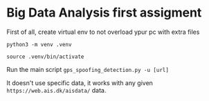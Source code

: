 # Big Data Analysis first assigment

First of all, create virtual env to not overload ypur pc with extra files 

```
python3 -m venv .venv                 

source .venv/bin/activate                                                                   
```

Run the main script `gps_spoofing_detection.py -u [url]`

It doesn't use specific data, it works with any given `https://web.ais.dk/aisdata/` data.
